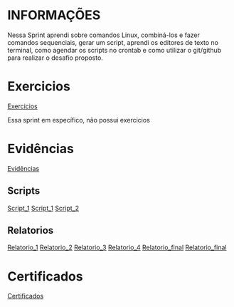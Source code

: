 # INFORMAÇÕES

Nessa Sprint aprendi sobre comandos Linux, combiná-los e fazer comandos sequenciais, gerar um script, aprendi os editores de texto no terminal, como agendar os scripts no crontab e como utilizar o git/github para realizar o desafio proposto.

# Exercicios
[Exercicios](Exercícios)

Essa sprint em específico, não possui exercicios

# Evidências
[Evidências](Evidências)
## Scripts
[Script_1](Evidências/etapa_1.png)
[Script_1](Evidências/etapa_2.png)
[Script_2](Evidências/consolidador_de_dados.png)

## Relatorios
[Relatorio_1](Evidências/relatorio_1.png)
[Relatorio_2](Evidências/relatorio_2.png)
[Relatorio_3](Evidências/relatorio_3.png)
[Relatorio_4](Evidências/relatorio_4.png)
[Relatorio_final](Evidências/relatorio_final_1.png)
[Relatorio_final](Evidências/relatorio_final_2.png)

# Certificados
[Certificados](Certificados)
